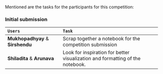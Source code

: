 Mentioned are the tasks for the participants for this competition:

### Initial submission

|`Users`|`Task`|
|:-----|:--------|
|**Mukhopadhyay** & **Sirshendu**|Scrap together a notebook for the competition submission|
|**Shiladita** & **Arunava**|Look for inspiration for better visualization and formatting of the notebook.|